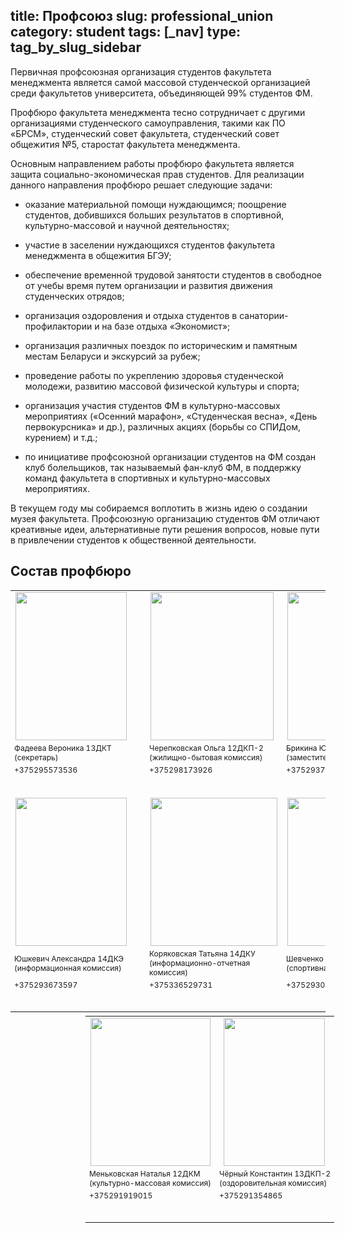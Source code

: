 title: Профсоюз
slug: professional_union
category: student
tags: [_nav]
type: tag_by_slug_sidebar
---

Первичная профсоюзная организация студентов факультета менеджмента является самой массовой студенческой организацией среди факультетов университета, объединяющей 99% студентов ФМ.

Профбюро факультета менеджмента тесно сотрудничает с другими организациями студенческого самоуправления, такими как ПО «БРСМ», студенческий совет факультета, студенческий совет общежития №5, старостат факультета менеджмента.

Основным направлением работы профбюро факультета является защита социально-экономическая прав студентов. Для реализации данного направления профбюро решает следующие задачи:

* оказание материальной помощи нуждающимся; поощрение студентов, добившихся больших результатов в спортивной, культурно-массовой и научной деятельностях;

* участие в заселении нуждающихся студентов факультета менеджмента в общежития БГЭУ;

* обеспечение временной трудовой занятости студентов в свободное от учебы время путем организации и развития движения студенческих отрядов;

* организация оздоровления и отдыха студентов в санатории-профилактории и на базе отдыха «Экономист»;

* организация различных поездок по историческим и памятным местам Беларуси и экскурсий за рубеж;

* проведение работы по укреплению здоровья студенческой молодежи, развитию массовой физической культуры и спорта;

* организация участия студентов ФМ в культурно-массовых мероприятиях («Осенний марафон», «Студенческая весна», «День первокурсника» и др.), различных акциях (борьбы со СПИДом, курением) и т.д.;

* по инициативе профсоюзной организации студентов на ФМ создан клуб болельщиков, так называемый фан-клуб ФМ, в поддержку команд факультета в спортивных и культурно-массовых мероприятиях.

В текущем году мы собираемся воплотить в жизнь идею о создании музея факультета. Профсоюзную организацию студентов ФМ отличают креативные идеи, альтернативные пути решения вопросов, новые пути в привлечении студентов к общественной деятельности.

Состав профбюро
---------------

<table style="border: 0;">
  <tr>
    <td>
      <img src="/img/prof_union/fadeeva.jpg" width="178px" height="237px" style="margin-right: 22px">
    </td>
    <td>
      <img src="/img/prof_union/cherepkovskaya.jpg" width="197px" height="237px">
    </td>
    <td>
      <img src="/img/prof_union/brikina.jpg" width="178px" height="237px">
    </td>
  </tr>
  <tr>
    <td style="font-size: 12px">
      Фадеева Вероника 13ДКТ<br>
      (секретарь)
    </td>
    <td style="font-size: 12px">
      Черепковская Ольга 12ДКП-2<br>
      (жилищно-бытовая комиссия)
    </td>
    <td style="font-size: 12px">
      Брикина Юлия 12ДКМ<br>
      (заместитель председателя)
    </td>
  </tr>
  <tr>
    <td style="font-size: 12px; padding-bottom: 35px">+375295573536</td>
    <td style="font-size: 12px; padding-bottom: 35px">+375298173926</td>
    <td style="font-size: 12px; padding-bottom: 35px">+375293799686</td>
  </tr>
  <tr>
    <td><img src="/img/prof_union/ushkevich.jpg" width="178px" height="237px"></td>
    <td><img src="/img/prof_union/koryakovskaya.jpg" width="203px" height="237px"></td>
    <td><img src="/img/prof_union/shevchenko.jpg" width="178px" height="237px"></td>
  </tr>
  <tr>
    <td style="font-size: 12px">
      Юшкевич Александра 14ДКЭ<br>
      (информационная комиссия)
    </td>
    <td style="font-size: 12px">
      Коряковская Татьяна 14ДКУ<br>
      (информационно-отчетная комиссия)
    </td>
    <td style="font-size: 12px">
      Шевченко Михаил 12ДКИ<br>
      (спортивная комиссия)
    </td>
  </tr>
  <tr>
    <td style="font-size:12px; padding-bottom: 35px">+375293673597</td>
    <td style="font-size:12px; padding-bottom: 35px">+375336529731</td>
    <td style="font-size:12px; padding-bottom: 35px">+375293096236</td>
  </tr>
</table>

<table style="margin-left: 120px; border:0; margin-top: -10px">
  <tr>
    <td>
      <img src="/img/prof_union/menkova.jpg" width="192px" height="237px">
    </td>
    <td>
      <img src="/img/prof_union/cherniy.jpg" width="162px" height="237px" style="padding-left: 5px">
    </td>
  </tr>
  <tr>
    <td style="font-size: 12px">
      Меньковская Наталья 12ДКМ<br>
      (культурно-массовая комиссия)
    </td>
    <td style="font-size: 12px">
      Чёрный Константин 13ДКП-2<br>
      (оздоровительная комиссия)
    </td>
  </tr>
  <tr>
    <td style="font-size:12px; padding-bottom: 35px">+375291919015</td>
    <td style="font-size:12px; padding-bottom: 35px">+375291354865</td>
  </tr>
</table>
